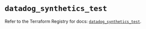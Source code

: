 # `datadog_synthetics_test`

Refer to the Terraform Registry for docs: [`datadog_synthetics_test`](https://registry.terraform.io/providers/datadog/datadog/3.60.0/docs/resources/synthetics_test).
